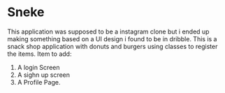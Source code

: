 # Sneke

This application was supposed to be a instagram clone but i ended up making something based on a UI design i found to be in dribble. 
This is a snack shop application with donuts and burgers using classes to register the items. 
Item to add:
1. A login Screen
2. A sighn up screen
3. A Profile Page.
